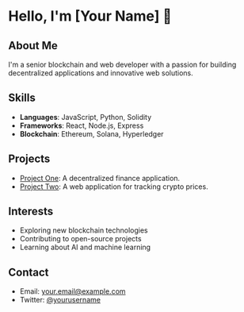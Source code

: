 # Hello, I'm [Your Name] 👋

## About Me
I'm a senior blockchain and web developer with a passion for building decentralized applications and innovative web solutions.

## Skills
- **Languages**: JavaScript, Python, Solidity
- **Frameworks**: React, Node.js, Express
- **Blockchain**: Ethereum, Solana, Hyperledger

## Projects
- [Project One](https://github.com/yourusername/project-one): A decentralized finance application.
- [Project Two](https://github.com/yourusername/project-two): A web application for tracking crypto prices.

## Interests
- Exploring new blockchain technologies
- Contributing to open-source projects
- Learning about AI and machine learning

## Contact
- Email: [your.email@example.com](mailto:your.email@example.com)
- Twitter: [@yourusername](https://twitter.com/yourusername)
<!---
CryptoNinja1205/CryptoNinja1205 is a ✨ special ✨ repository because its `README.md` (this file) appears on your GitHub profile.
You can click the Preview link to take a look at your changes.
--->

